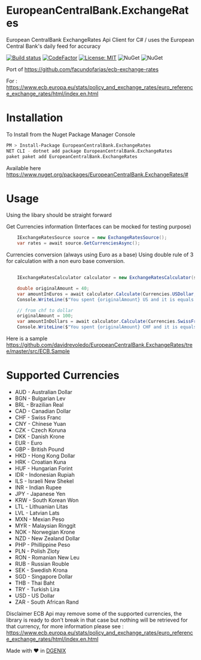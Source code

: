 # EuropeanCentralBank.ExchangeRates
European CentralBank  ExchangeRates Api Client for C#  / uses the European Central Bank's daily feed for accuracy

[![Build status](https://ci.appveyor.com/api/projects/status/mqxsdtbprpyu7pi4?svg=true)](https://ci.appveyor.com/project/davidrevoledo/europeancentralbank-exchangerates)
[![CodeFactor](https://www.codefactor.io/repository/github/davidrevoledo/europeancentralbank.exchangerates/badge)](https://www.codefactor.io/repository/github/davidrevoledo/europeancentralbank.exchangerates)
[![License: MIT](https://img.shields.io/badge/License-MIT-yellow.svg)](https://opensource.org/licenses/MIT)
![NuGet](https://img.shields.io/nuget/v/EuropeanCentralBank.ExchangeRates.svg)
![NuGet](https://img.shields.io/nuget/dt/EuropeanCentralBank.ExchangeRates.svg)

Port of https://github.com/facundofarias/ecb-exchange-rates

For : https://www.ecb.europa.eu/stats/policy_and_exchange_rates/euro_reference_exchange_rates/html/index.en.html

# Installation

To Install from the Nuget Package Manager Console 

```sh
PM > Install-Package EuropeanCentralBank.ExchangeRates
NET CLI - dotnet add package EuropeanCentralBank.ExchangeRates
paket paket add EuropeanCentralBank.ExchangeRates
```

Available here https://www.nuget.org/packages/EuropeanCentralBank.ExchangeRates/#

# Usage
Using the libary should be straight forward 

Get Currencies information 
(Interfaces can be mocked for testing purpose)
``` C#
    IExchangeRatesSource source = new ExchangeRatesSource();
    var rates = await source.GetCurrenciesAsync();

```
Currencies conversion (always using Euro as a base)
Using double rule of 3 for calculation with a non euro base conversion.
``` C#
    
    IExchangeRatesCalculator calculator = new ExchangeRatesCalculator(source); // will take any IExchangeRatesSource

    double originalAmount = 40;
    var amountInEuros = await calculator.Calculate(Currencies.USDollar, Currencies.Euro, originalAmount);
    Console.WriteLine($"You spent {originalAmount} US and it is equals to {amountInEuros} in EU");

    // from chf to dollar
    originalAmount = 100;
    var amountInDollars = await calculator.Calculate(Currencies.SwissFranc, Currencies.USDollar, originalAmount);
    Console.WriteLine($"You spent {originalAmount} CHF and it is equals to {amountInDollars} in USD");
```

Here is a sample  https://github.com/davidrevoledo/EuropeanCentralBank.ExchangeRates/tree/master/src/ECB.Sample

# Supported Currencies

 * AUD - Australian Dollar
 * BGN - Bulgarian Lev
 * BRL - Brazilian Real
 * CAD - Canadian Dollar
 * CHF - Swiss Franc
 * CNY - Chinese Yuan
 * CZK - Czech Koruna
 * DKK - Danish Krone
 * EUR - Euro
 * GBP - British Pound
 * HKD - Hong Kong Dollar
 * HRK - Croatian Kuna
 * HUF - Hungarian Forint
 * IDR - Indonesian Rupiah
 * ILS - Israeli New Shekel
 * INR - Indian Rupee
 * JPY - Japanese Yen
 * KRW - South Korean Won
 * LTL - Lithuanian Litas
 * LVL - Latvian Lats
 * MXN - Mexian Peso
 * MYR - Malaysian Ringgit
 * NOK - Norwegian Krone
 * NZD - New Zealand Dollar
 * PHP - Phillippine Peso
 * PLN - Polish Zloty
 * RON - Romanian New Leu
 * RUB - Russian Rouble
 * SEK - Swedish Krona
 * SGD - Singapore Dollar
 * THB - Thai Baht
 * TRY - Turkish Lira
 * USD - US Dollar
 * ZAR - South African Rand
 
 Disclaimer ECB Api may remove some of the supported currencies, the library is ready to don't break in that case but nothing will be retrieved for that currency, for more information please see : 
https://www.ecb.europa.eu/stats/policy_and_exchange_rates/euro_reference_exchange_rates/html/index.en.html

Made with ❤ in [DGENIX](https://www.dgenix.com/)
